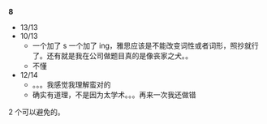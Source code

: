**8**

- 13/13
- 10/13
  - 一个加了 s 一个加了 ing，雅思应该是不能改变词性或者词形，照抄就行了。还有就是我在公司做题目真的是像丧家之犬。。
  - 不懂
- 12/14
  - 。。。我感觉我理解蛮对的
  - 确实有道理，不是因为太学术。。。再来一次我还做错

2 个可以避免的。
